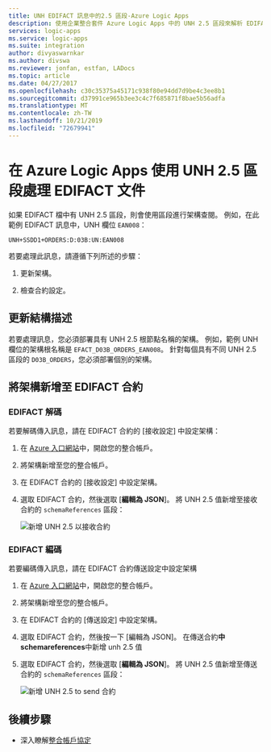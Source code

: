 ```yaml
---
title: UNH EDIFACT 訊息中的2.5 區段-Azure Logic Apps
description: 使用企業整合套件 Azure Logic Apps 中的 UNH 2.5 區段來解析 EDIFACT 訊息
services: logic-apps
ms.service: logic-apps
ms.suite: integration
author: divyaswarnkar
ms.author: divswa
ms.reviewer: jonfan, estfan, LADocs
ms.topic: article
ms.date: 04/27/2017
ms.openlocfilehash: c30c35375a45171c938f80e94dd7d9be4c3ee8b1
ms.sourcegitcommit: d37991ce965b3ee3c4c7f685871f8bae5b56adfa
ms.translationtype: MT
ms.contentlocale: zh-TW
ms.lasthandoff: 10/21/2019
ms.locfileid: "72679941"
---
```

# <a name="handle-edifact-documents-with-unh25-segments-in-azure-logic-apps"></a>在 Azure Logic Apps 使用 UNH 2.5 區段處理 EDIFACT 文件

如果 EDIFACT 檔中有 UNH 2.5 區段，則會使用區段進行架構查閱。 例如，在此範例 EDIFACT 訊息中，UNH 欄位 `EAN008`：

`UNH+SSDD1+ORDERS:D:03B:UN:EAN008`

若要處理此訊息，請遵循下列所述的步驟：

1. 更新架構。

1. 檢查合約設定。

## <a name="update-the-schema"></a>更新結構描述

若要處理訊息，您必須部署具有 UNH 2.5 根節點名稱的架構。 例如，範例 UNH 欄位的架構根名稱是 `EFACT_D03B_ORDERS_EAN008`。 針對每個具有不同 UNH 2.5 區段的 `D03B_ORDERS`，您必須部署個別的架構。

## <a name="add-schema-to-edifact-agreement"></a>將架構新增至 EDIFACT 合約

### <a name="edifact-decode"></a>EDIFACT 解碼

若要解碼傳入訊息，請在 EDIFACT 合約的 [接收設定] 中設定架構：

1. 在  [Azure 入口網站](https://portal.azure.com)中，開啟您的整合帳戶。

1. 將架構新增至您的整合帳戶。

1. 在 EDIFACT 合約的 [接收設定] 中設定架構。

1. 選取 EDIFACT 合約，然後選取 [**編輯為 JSON**]。 將 UNH 2.5 值新增至接收合約的 `schemaReferences` 區段：

   ![新增 UNH 2.5 以接收合約](./media/logic-apps-enterprise-integration-edifact_inputfile_unh2.5/image1.png)

### <a name="edifact-encode"></a>EDIFACT 編碼

若要編碼傳入訊息，請在 EDIFACT 合約傳送設定中設定架構

1. 在  [Azure 入口網站](https://portal.azure.com)中，開啟您的整合帳戶。

1. 將架構新增至您的整合帳戶。

1. 在 EDIFACT 合約的 [傳送設定] 中設定架構。

1. 選取 EDIFACT 合約，然後按一下 [編輯為 JSON]。  在傳送合約**中 schemareferences**中新增 unh 2.5 值

1. 選取 EDIFACT 合約，然後選取 [**編輯為 JSON**]。 將 UNH 2.5 值新增至傳送合約的 `schemaReferences` 區段：

   ![新增 UNH 2.5 to send 合約](./media/logic-apps-enterprise-integration-edifact_inputfile_unh2.5/image2.png)

## <a name="next-steps"></a>後續步驟

* 深入瞭解[整合帳戶協定](../logic-apps/logic-apps-enterprise-integration-agreements.md)